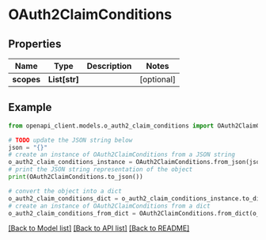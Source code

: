# OAuth2ClaimConditions


## Properties

Name | Type | Description | Notes
------------ | ------------- | ------------- | -------------
**scopes** | **List[str]** |  | [optional] 

## Example

```python
from openapi_client.models.o_auth2_claim_conditions import OAuth2ClaimConditions

# TODO update the JSON string below
json = "{}"
# create an instance of OAuth2ClaimConditions from a JSON string
o_auth2_claim_conditions_instance = OAuth2ClaimConditions.from_json(json)
# print the JSON string representation of the object
print(OAuth2ClaimConditions.to_json())

# convert the object into a dict
o_auth2_claim_conditions_dict = o_auth2_claim_conditions_instance.to_dict()
# create an instance of OAuth2ClaimConditions from a dict
o_auth2_claim_conditions_from_dict = OAuth2ClaimConditions.from_dict(o_auth2_claim_conditions_dict)
```
[[Back to Model list]](../README.md#documentation-for-models) [[Back to API list]](../README.md#documentation-for-api-endpoints) [[Back to README]](../README.md)


